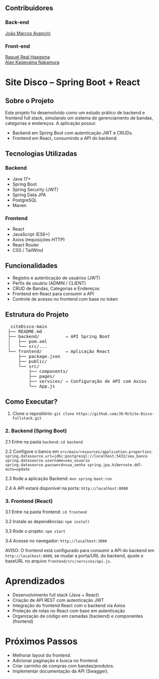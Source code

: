 ## Contribuidores
### Back-end 
[João Marcos Avancini](https://github.com/J0-M)

### Front-end
[Raquel Real Haagsma](https://github.com/rhaagsma)  
[Alan Kageyama Nakamura](https://github.com/Numseinemmeunome) 

# Site Disco – Spring Boot + React
## Sobre o Projeto

Este projeto foi desenvolvido como um estudo prático de backend e frontend full stack, simulando um sistema de gerenciamento de bandas, categorias e endereços.
A aplicação possui:
- Backend em Spring Boot com autenticação JWT e CRUDs.
- Frontend em React, consumindo a API do backend.

## Tecnologias Utilizadas
### Backend
- Java 17+
- Spring Boot
- Spring Security (JWT)
- Spring Data JPA
- PostgreSQL
- Maven

### Frontend
- React
- JavaScript (ES6+)
- Axios (requisições HTTP)
- React Router
- CSS / TailWind

## Funcionalidades 
- Registro e autenticação de usuários (JWT)
- Perfis de usuário (ADMIN / CLIENT)
- CRUD de Bandas, Categorias e Endereços
- Frontend em React para consumir a API
- Controle de acesso no frontend com base no token

## Estrutura do Projeto
<pre markdown="1">
  siteDisco-main
 ├── README.md
 ├── backend/          → API Spring Boot
 │   ├── pom.xml
 │   └── src/...
 └── frontend/         → Aplicação React
     ├── package.json
     ├── public/
     └── src/
         ├── components/
         ├── pages/
         ├── services/ → Configuração de API com Axios
         └── App.js
</pre>

## Como Executar?

1. Clone o repositório:
`
git clone https://github.com/J0-M/Site-Disco-Fullstack.git
`

### 2. Backend (Spring Boot)
2.1 Entre na pasta `backend`:
`cd backend`

2.2 Configure o banco em `src/main/resources/application.properties`:
`
spring.datasource.url=jdbc:postgresql://localhost:5432/seu_banco
spring.datasource.username=seu_usuario
spring.datasource.password=sua_senha
spring.jpa.hibernate.ddl-auto=update
`

2.3 Rode a aplicação Backend:
`mvn spring-boot:run`

2.4 A API estará disponível na porta:
`http://localhost:8080`

### 3. Frontend (React)
3.1 Entre na pasta frontend:
`cd frontend`

3.2 Instale as dependências:
`npm install`

3.3 Rode o projeto:
`npm start`

3.4 Acesse no navegador:
`http://localhost:3000`

AVISO: O frontend está configurado para consumir a API do backend em `http://localhost:8080`, se mudar a porta/URL do backend, ajuste o baseURL no arquivo `frontend/src/services/api.js`.

# Aprendizados
- Desenvolvimento full stack (Java + React)
- Criação de API REST com autenticação JWT
- Integração do frontend React com o backend via Axios
- Proteção de rotas no React com base em autenticação
- Organização de código em camadas (backend) e componentes (frontend)

# Próximos Passos
- Melhorar layout do frontend.
- Adicionar paginação e busca no frontend.
- Criar carrinho de compras com bandas/produtos.
- Implementar documentação da API (Swagger).
